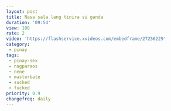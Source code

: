 ```yaml
---
layout: post
title: Nasa sala lang tinira si ganda
duration: '09:54'
view: 108
rate: 2
video: 'https://flashservice.xvideos.com/embedframe/27256229'
category: 
 - pinay
tags: 
 - pinay-sex
 - nagparaos
 - nene
 - masterbate
 - sucked
 - fucked
priority: 0.9
changefreq: daily
---
```

